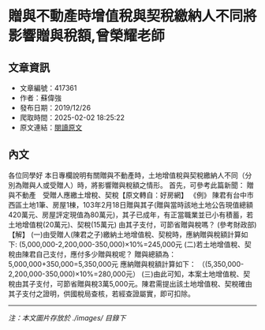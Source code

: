 # 贈與不動產時增值稅與契稅繳納人不同將影響贈與稅額,曾榮耀老師

## 文章資訊
- 文章編號：417361
- 作者：蘇偉強
- 發布日期：2019/12/26
- 爬取時間：2025-02-02 18:25:22
- 原文連結：[閱讀原文](https://real-estate.get.com.tw/Columns/detail.aspx?no=417361)

## 內文
各位同學好
本日專欄說明有關贈與不動產時，土地增值稅與契稅繳納人不同（分別為贈與人或受贈人）時，將影響贈與稅額之情形。
首先，可參考此篇新聞：
贈與不動產　受贈人應繳土增稅、契稅【原文轉自：好房網】
《例》
陳君有台中市西區土地1筆、房屋1棟，103年2月18日贈與其子(贈與當時該地土地公告現值總額420萬元、房屋評定現值為80萬元)，其子已成年，有正當職業並已小有積蓄，若土地增值稅(20萬元)、契稅(15萬元) 由其子支付，可節省贈與稅嗎？ (參考財政部)
【解】
(一)由受贈人(陳君之子)繳納土地增值稅、契稅時，應納贈與稅額計算如下:
(5,000,000-2,200,000-350,000)×10%=245,000元
(二)若土地增值稅、契稅由陳君自己支付，應付多少贈與稅呢？
贈與總額為：5,000,000+350,000=5,350,000元
應納贈與稅額計算如下：
（(5,350,000-2,200,000-350,000)×10%=280,000元）
(三)由此可知，本案土地增值稅、契稅由其子支付，可節省贈與稅3萬5,000元。陳君需提出該土地增值稅、契稅確由其子支付之證明，供國稅局查核，若經查證屬實，即可扣除。

---
*注：本文圖片存放於 ./images/ 目錄下*
